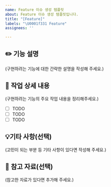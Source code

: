 ```yaml
---
name: Feature 이슈 생성 템플릿
about: Feature 이슈 생성 템플릿입니다.
title: "[Feature]"
labels: "\U0001f331 Feature"
assignees: ''

---
```


## ✏️ 기능 설명
(구현하려는 기능에 대한 간략한 설명을 작성해 주세요.)

## 📝 작업 상세 내용
(구현하려는 기능의 주요 작업 내용을 정리해주세요.)
- [ ] TODO
- [ ] TODO
- [ ] TODO

## 💡기타 사항(선택)
(고민이 되는 부분 등 기타 사항이 있다면 작성해 주세요.)

## 🔗 참고 자료(선택)
(참고한 자료가 있다면 추가해 주세요.)
